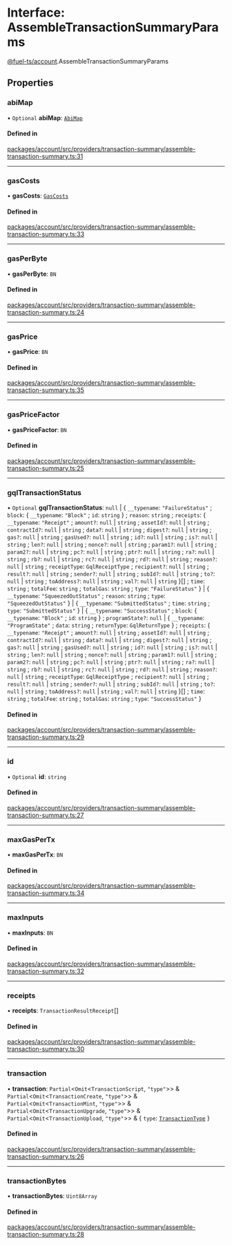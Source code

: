 # Interface: AssembleTransactionSummaryParams

[@fuel-ts/account](/api/Account/index.md).AssembleTransactionSummaryParams

## Properties

### abiMap

• `Optional` **abiMap**: [`AbiMap`](/api/Account/index.md#abimap)

#### Defined in

[packages/account/src/providers/transaction-summary/assemble-transaction-summary.ts:31](https://github.com/FuelLabs/fuels-ts/blob/6c4998c2/packages/account/src/providers/transaction-summary/assemble-transaction-summary.ts#L31)

___

### gasCosts

• **gasCosts**: [`GasCosts`](/api/Account/index.md#gascosts)

#### Defined in

[packages/account/src/providers/transaction-summary/assemble-transaction-summary.ts:33](https://github.com/FuelLabs/fuels-ts/blob/6c4998c2/packages/account/src/providers/transaction-summary/assemble-transaction-summary.ts#L33)

___

### gasPerByte

• **gasPerByte**: `BN`

#### Defined in

[packages/account/src/providers/transaction-summary/assemble-transaction-summary.ts:24](https://github.com/FuelLabs/fuels-ts/blob/6c4998c2/packages/account/src/providers/transaction-summary/assemble-transaction-summary.ts#L24)

___

### gasPrice

• **gasPrice**: `BN`

#### Defined in

[packages/account/src/providers/transaction-summary/assemble-transaction-summary.ts:35](https://github.com/FuelLabs/fuels-ts/blob/6c4998c2/packages/account/src/providers/transaction-summary/assemble-transaction-summary.ts#L35)

___

### gasPriceFactor

• **gasPriceFactor**: `BN`

#### Defined in

[packages/account/src/providers/transaction-summary/assemble-transaction-summary.ts:25](https://github.com/FuelLabs/fuels-ts/blob/6c4998c2/packages/account/src/providers/transaction-summary/assemble-transaction-summary.ts#L25)

___

### gqlTransactionStatus

• `Optional` **gqlTransactionStatus**: ``null`` \| { `__typename`: ``"FailureStatus"`` ; `block`: { `__typename`: ``"Block"`` ; `id`: `string`  } ; `reason`: `string` ; `receipts`: { `__typename`: ``"Receipt"`` ; `amount?`: ``null`` \| `string` ; `assetId?`: ``null`` \| `string` ; `contractId?`: ``null`` \| `string` ; `data?`: ``null`` \| `string` ; `digest?`: ``null`` \| `string` ; `gas?`: ``null`` \| `string` ; `gasUsed?`: ``null`` \| `string` ; `id?`: ``null`` \| `string` ; `is?`: ``null`` \| `string` ; `len?`: ``null`` \| `string` ; `nonce?`: ``null`` \| `string` ; `param1?`: ``null`` \| `string` ; `param2?`: ``null`` \| `string` ; `pc?`: ``null`` \| `string` ; `ptr?`: ``null`` \| `string` ; `ra?`: ``null`` \| `string` ; `rb?`: ``null`` \| `string` ; `rc?`: ``null`` \| `string` ; `rd?`: ``null`` \| `string` ; `reason?`: ``null`` \| `string` ; `receiptType`: `GqlReceiptType` ; `recipient?`: ``null`` \| `string` ; `result?`: ``null`` \| `string` ; `sender?`: ``null`` \| `string` ; `subId?`: ``null`` \| `string` ; `to?`: ``null`` \| `string` ; `toAddress?`: ``null`` \| `string` ; `val?`: ``null`` \| `string`  }[] ; `time`: `string` ; `totalFee`: `string` ; `totalGas`: `string` ; `type`: ``"FailureStatus"``  } \| { `__typename`: ``"SqueezedOutStatus"`` ; `reason`: `string` ; `type`: ``"SqueezedOutStatus"``  } \| { `__typename`: ``"SubmittedStatus"`` ; `time`: `string` ; `type`: ``"SubmittedStatus"``  } \| { `__typename`: ``"SuccessStatus"`` ; `block`: { `__typename`: ``"Block"`` ; `id`: `string`  } ; `programState?`: ``null`` \| { `__typename`: ``"ProgramState"`` ; `data`: `string` ; `returnType`: `GqlReturnType`  } ; `receipts`: { `__typename`: ``"Receipt"`` ; `amount?`: ``null`` \| `string` ; `assetId?`: ``null`` \| `string` ; `contractId?`: ``null`` \| `string` ; `data?`: ``null`` \| `string` ; `digest?`: ``null`` \| `string` ; `gas?`: ``null`` \| `string` ; `gasUsed?`: ``null`` \| `string` ; `id?`: ``null`` \| `string` ; `is?`: ``null`` \| `string` ; `len?`: ``null`` \| `string` ; `nonce?`: ``null`` \| `string` ; `param1?`: ``null`` \| `string` ; `param2?`: ``null`` \| `string` ; `pc?`: ``null`` \| `string` ; `ptr?`: ``null`` \| `string` ; `ra?`: ``null`` \| `string` ; `rb?`: ``null`` \| `string` ; `rc?`: ``null`` \| `string` ; `rd?`: ``null`` \| `string` ; `reason?`: ``null`` \| `string` ; `receiptType`: `GqlReceiptType` ; `recipient?`: ``null`` \| `string` ; `result?`: ``null`` \| `string` ; `sender?`: ``null`` \| `string` ; `subId?`: ``null`` \| `string` ; `to?`: ``null`` \| `string` ; `toAddress?`: ``null`` \| `string` ; `val?`: ``null`` \| `string`  }[] ; `time`: `string` ; `totalFee`: `string` ; `totalGas`: `string` ; `type`: ``"SuccessStatus"``  }

#### Defined in

[packages/account/src/providers/transaction-summary/assemble-transaction-summary.ts:29](https://github.com/FuelLabs/fuels-ts/blob/6c4998c2/packages/account/src/providers/transaction-summary/assemble-transaction-summary.ts#L29)

___

### id

• `Optional` **id**: `string`

#### Defined in

[packages/account/src/providers/transaction-summary/assemble-transaction-summary.ts:27](https://github.com/FuelLabs/fuels-ts/blob/6c4998c2/packages/account/src/providers/transaction-summary/assemble-transaction-summary.ts#L27)

___

### maxGasPerTx

• **maxGasPerTx**: `BN`

#### Defined in

[packages/account/src/providers/transaction-summary/assemble-transaction-summary.ts:34](https://github.com/FuelLabs/fuels-ts/blob/6c4998c2/packages/account/src/providers/transaction-summary/assemble-transaction-summary.ts#L34)

___

### maxInputs

• **maxInputs**: `BN`

#### Defined in

[packages/account/src/providers/transaction-summary/assemble-transaction-summary.ts:32](https://github.com/FuelLabs/fuels-ts/blob/6c4998c2/packages/account/src/providers/transaction-summary/assemble-transaction-summary.ts#L32)

___

### receipts

• **receipts**: `TransactionResultReceipt`[]

#### Defined in

[packages/account/src/providers/transaction-summary/assemble-transaction-summary.ts:30](https://github.com/FuelLabs/fuels-ts/blob/6c4998c2/packages/account/src/providers/transaction-summary/assemble-transaction-summary.ts#L30)

___

### transaction

• **transaction**: `Partial`&lt;`Omit`&lt;`TransactionScript`, ``"type"``\>\> & `Partial`&lt;`Omit`&lt;`TransactionCreate`, ``"type"``\>\> & `Partial`&lt;`Omit`&lt;`TransactionMint`, ``"type"``\>\> & `Partial`&lt;`Omit`&lt;`TransactionUpgrade`, ``"type"``\>\> & `Partial`&lt;`Omit`&lt;`TransactionUpload`, ``"type"``\>\> & { `type`: [`TransactionType`](/api/Account/TransactionType.md)  }

#### Defined in

[packages/account/src/providers/transaction-summary/assemble-transaction-summary.ts:26](https://github.com/FuelLabs/fuels-ts/blob/6c4998c2/packages/account/src/providers/transaction-summary/assemble-transaction-summary.ts#L26)

___

### transactionBytes

• **transactionBytes**: `Uint8Array`

#### Defined in

[packages/account/src/providers/transaction-summary/assemble-transaction-summary.ts:28](https://github.com/FuelLabs/fuels-ts/blob/6c4998c2/packages/account/src/providers/transaction-summary/assemble-transaction-summary.ts#L28)
